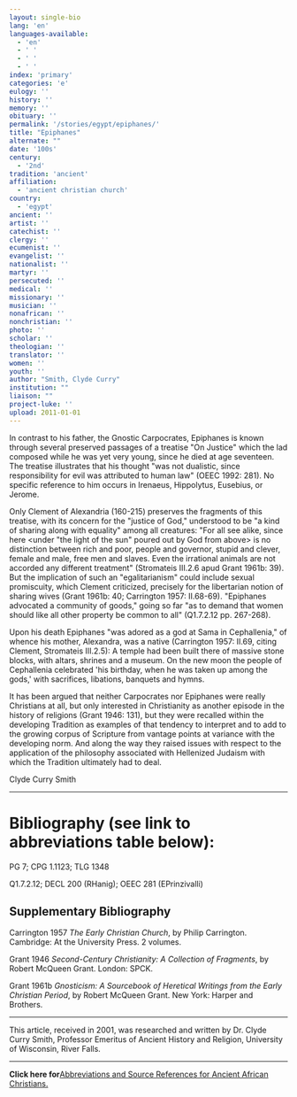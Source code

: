 ```yaml
---
layout: single-bio
lang: 'en'
languages-available:
  - 'en'
  - ' '
  - ' '
  - ' '
index: 'primary'
categories: 'e'
eulogy: ''
history: ''
memory: ''
obituary: ''
permalink: '/stories/egypt/epiphanes/'
title: "Epiphanes"
alternate: ""
date: '100s'
century:
  - '2nd'
tradition: 'ancient'
affiliation:
  - 'ancient christian church'
country:
  - 'egypt'
ancient: ''
artist: ''
catechist: ''
clergy: ''
ecumenist: ''
evangelist: ''
nationalist: ''
martyr: ''
persecuted: ''
medical: ''
missionary: ''
musician: ''
nonafrican: ''
nonchristian: ''
photo: ''
scholar: ''
theologian: ''
translator: ''
women: ''
youth: ''
author: "Smith, Clyde Curry"
institution: ""
liaison: ""
project-luke: ''
upload: 2011-01-01
---
```




In contrast to his father, the Gnostic Carpocrates, Epiphanes is known through several preserved passages of a treatise "On Justice" which the lad composed while he was yet very young, since he died at age seventeen.  The treatise illustrates that his thought "was not dualistic, since responsibility for evil was attributed to human law" (OEEC 1992: 281).  No specific reference to him occurs in Irenaeus, Hippolytus, Eusebius, or Jerome.

Only Clement of Alexandria (160-215) preserves the fragments of this treatise, with its concern for the "justice of God," understood to be "a kind of sharing along with equality" among all creatures:  "For all see alike, since here &lt;under "the light of the sun" poured out by God from above&gt; is no distinction between rich and poor, people and governor, stupid and clever, female and male, free men and slaves.  Even the irrational animals are not accorded any different treatment" (Stromateis III.2.6 apud Grant 1961b: 39).  But the implication of such an "egalitarianism" could include sexual promiscuity, which Clement criticized, precisely for the libertarian notion of sharing wives (Grant 1961b: 40; Carrington 1957: II.68-69).  "Epiphanes advocated a community of goods," going so far "as to demand that women should like all other property be common to all" (Q1.7.2.12 pp. 267-268).

Upon his death Epiphanes "was adored as a god at Sama in Cephallenia," of whence his mother, Alexandra, was a native (Carrington 1957: II.69, citing Clement, Stromateis III.2.5):
A temple had been built there of massive stone blocks, with altars, shrines and a museum.  On the new moon the people of Cephallenia celebrated 'his birthday, when he was taken up among the gods,' with sacrifices, libations, banquets and hymns.

It has been argued that neither Carpocrates nor Epiphanes were really Christians at all, but only interested in Christianity as another episode in the history of religions (Grant 1946: 131), but they were recalled within the developing Tradition as examples of that tendency to interpret and to add to the growing corpus of Scripture from vantage points at variance with the developing norm.  And along the way they raised issues with respect to the application of the philosophy associated with Hellenized Judaism with which the Tradition ultimately had to deal.

Clyde Curry Smith

---

# Bibliography (see link to abbreviations table below):

PG 7; CPG 1.1123; TLG 1348

Q1.7.2.12; DECL 200 (RHanig); OEEC 281 (EPrinzivalli)

## Supplementary Bibliography

Carrington 1957
*The Early Christian Church*, by Philip Carrington.  Cambridge:  At the University Press.  2 volumes.

Grant 1946
*Second-Century Christianity:  A Collection of Fragments*, by Robert McQueen Grant.  London:  SPCK.

Grant 1961b
*Gnosticism:  A Sourcebook of Heretical Writings from the Early Christian Period*, by Robert McQueen Grant.  New York:  Harper and Brothers.

---

This article, received in 2001, was researched and written by Dr. Clyde Curry Smith, Professor Emeritus of Ancient History and Religion, University of Wisconsin, River Falls.

---

**Click here for**[Abbreviations and Source References for Ancient African Christians.]({{site.url}}/resources/ancient-references/)